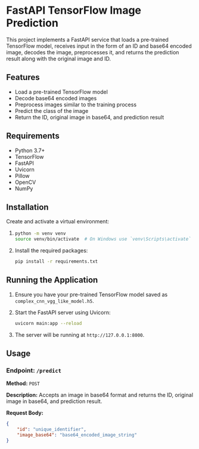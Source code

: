 # FastAPI TensorFlow Image Prediction

This project implements a FastAPI service that loads a pre-trained TensorFlow model, receives input in the form of an ID and base64 encoded image, decodes the image, preprocesses it, and returns the prediction result along with the original image and ID.

## Features

- Load a pre-trained TensorFlow model
- Decode base64 encoded images
- Preprocess images similar to the training process
- Predict the class of the image
- Return the ID, original image in base64, and prediction result

## Requirements

- Python 3.7+
- TensorFlow
- FastAPI
- Uvicorn
- Pillow
- OpenCV
- NumPy

## Installation

Create and activate a virtual environment:

1. ```bash
   python -m venv venv
   source venv/bin/activate  # On Windows use `venv\Scripts\activate`
   ```
3. Install the required packages:

   ```bash
   pip install -r requirements.txt
   ```

## Running the Application

1. Ensure you have your pre-trained TensorFlow model saved as `complex_cnn_vgg_like_model.h5`.
2. Start the FastAPI server using Uvicorn:

   ```bash
   uvicorn main:app --reload
   ```
3. The server will be running at `http://127.0.0.1:8000`.

## Usage

### Endpoint: `/predict`

**Method:** `POST`

**Description:** Accepts an image in base64 format and returns the ID, original image in base64, and prediction result.

**Request Body:**

```json
{
    "id": "unique_identifier",
    "image_base64": "base64_encoded_image_string"
}
```
